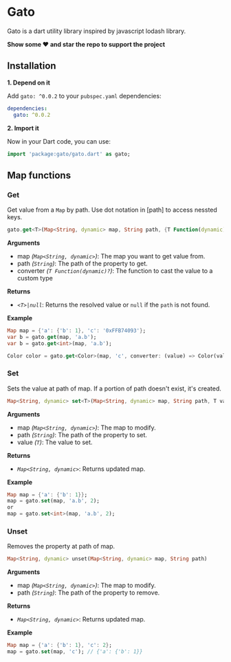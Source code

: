 # Gato
Gato is a dart utility library inspired by javascript lodash library.

**Show some ❤️ and star the repo to support the project**

## Installation
**1. Depend on it**

Add `gato: ^0.0.2` to your `pubspec.yaml` dependencies:

```yaml
dependencies:
  gato: ^0.0.2
```

**2. Import it**

Now in your Dart code, you can use:
```dart
import 'package:gato/gato.dart' as gato;
```

## Map functions
### Get
Get value from a `Map` by path. Use dot notation in [path] to access nessted keys.
```dart
gato.get<T>(Map<String, dynamic> map, String path, {T Function(dynamic)? converter})
```

**Arguments**

- map *(`Map<String, dynamic>`)*: The map you want to get value from.
- path *(`String`)*: The path of the property to get.
- converter *(`T Function(dynamic)?`)*: The function to cast the value to a custom type

**Returns**

- *`<T>|null`*: Returns the resolved value or `null` if the `path` is not found.

**Example**
```dart
Map map = {'a': {'b': 1}, 'c': '0xFFB74093'};
var b = gato.get(map, 'a.b');
var b = gato.get<int>(map, 'a.b');

Color color = gato.get<Color>(map, 'c', converter: (value) => Color(value));
```

### Set
Sets the value at path of map. If a portion of path doesn't exist, it's created.
```dart
Map<String, dynamic> set<T>(Map<String, dynamic> map, String path, T value)
```

**Arguments**

- map *(`Map<String, dynamic>`)*: The map to modify.
- path *(`String`)*: The path of the property to set.
- value *(`T`)*: The value to set.

**Returns**

- *`Map<String, dynamic>`*: Returns updated map.

**Example**
```dart
Map map = {'a': {'b': 1}};
map = gato.set(map, 'a.b', 2);
or
map = gato.set<int>(map, 'a.b', 2);
```

### Unset
Removes the property at path of map.
```dart
Map<String, dynamic> unset(Map<String, dynamic> map, String path)
```

**Arguments**

- map *(`Map<String, dynamic>`)*: The map to modify.
- path *(`String`)*: The path of the property to remove.

**Returns**

- *`Map<String, dynamic>`*: Returns updated map.

**Example**
```dart
Map map = {'a': {'b': 1}, 'c': 2};
map = gato.set(map, 'c'); // {'a': {'b': 1}}
```